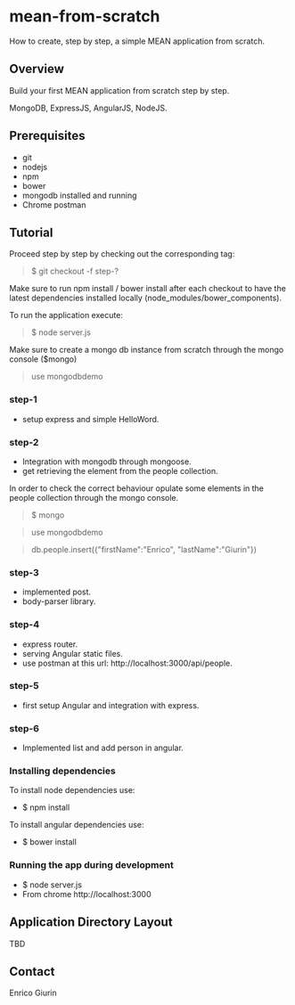 # mean-from-scratch
How to create, step by step,  a simple MEAN application from scratch.

## Overview
Build your first MEAN application from scratch step by step.

MongoDB, ExpressJS, AngularJS, NodeJS.

## Prerequisites
- git
- nodejs
- npm
- bower
- mongodb installed and running
- Chrome postman



## Tutorial

Proceed step by step by checking out the corresponding tag:

> $ git checkout -f step-?

Make sure to run npm install / bower install after each checkout to have the latest dependencies installed locally (node_modules/bower_components).

To run the application execute:

> $ node server.js

Make sure to create a mongo db instance from scratch through the mongo console ($mongo)
> use mongodbdemo


### step-1

- setup express and simple HelloWord.

### step-2

- Integration with mongodb through mongoose.
- get retrieving the element from the people collection.

In order to check the correct behaviour opulate some elements in the people collection through the mongo console.

> $ mongo

> use mongodbdemo

> db.people.insert({"firstName":"Enrico", "lastName":"Giurin"})


### step-3

- implemented post.
- body-parser library.


### step-4

- express router.
- serving Angular static files.
- use postman at this url: http://localhost:3000/api/people.


### step-5

- first setup Angular and integration with express.

### step-6

- Implemented list and add person in angular.



### Installing dependencies

To install node dependencies use:
- $ npm install

To install angular dependencies use:
- $ bower install



### Running the app during development

- $ node server.js
- From chrome http://localhost:3000



## Application Directory Layout
TBD

## Contact

Enrico Giurin
